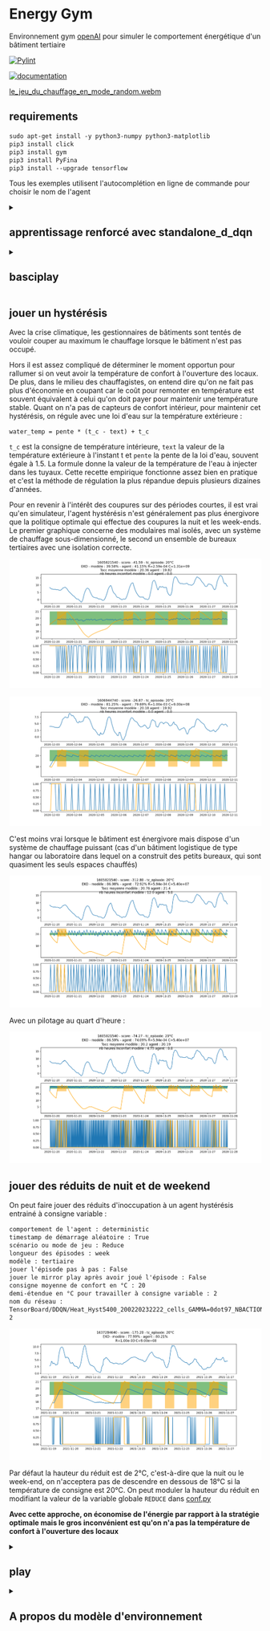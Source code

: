 # Energy Gym
Environnement gym [openAI](https://github.com/openai/gym) pour simuler le comportement énergétique d'un bâtiment tertiaire

[![Pylint](https://github.com/Open-Building-Management/EnergyGym/actions/workflows/ci.yml/badge.svg)](https://github.com/Open-Building-Management/EnergyGym/actions/workflows/ci.yml)

[![documentation](https://github.com/Open-Building-Management/EnergyGym/actions/workflows/documentation.yml/badge.svg)](http://obm.dromotherm.com/EnergyGym/)

[le_jeu_du_chauffage_en_mode_random.webm](https://user-images.githubusercontent.com/24553739/190570843-7f1c81fc-90a3-436d-9e51-2086e0282a43.webm)


## requirements

```
sudo apt-get install -y python3-numpy python3-matplotlib
pip3 install click
pip3 install gym
pip3 install PyFina
pip3 install --upgrade tensorflow
```

Tous les exemples utilisent l'autocomplétion en ligne de commande pour choisir le nom de l'agent

<details><summary><h2>apprentissage renforcé avec standalone_d_dqn</h2></summary>

Met en oeuvre un algorithme de type double DQN

Les réseaux après entrainement sont enregistrés dans un répertoire `TensorBoard/DDQN`

Les noms des réseaux entrainés commenceront par `Heat_SCENARIOXXXX_DDMMAAAA` avec SCENARIO valant `Hyst` ou `Vacancy`

pour lancer tensorboard :

```
tensorboard --logdir=TensorBoard
```

### scénario de type hystérésis

Ce scénario permet d'entrainer un réseau à maintenir une température constante autour d'une consigne donnée tc. C'est le réseau le plus simple, avec une espace d'observation de taille 3 : [Text, Tint, tc]

```
python3 standalone_d_dqn.py
```
Pour entraîner un agent à gérer des consignes variables de 18, 19, 20, 21 et 22°C :
```
numéro du flux temp. extérieure : 1
modèle : cells
scénario : Hyst
consigne moyenne de confort en °C : 20
demi-étendue en °C pour travailler à consigne variable : 2
```
Peu importe le modèle choisi pour l'entrainement, içi `cells`, le réseau obtenu fonctionnera aussi avec toutes les configurations.

### scénario de type vacancy, pour entrainer à jouer une période de non-occupation

L'objectif est d'utiliser le moins d'énergie possible et d'avoir la température souhaitée à l'ouverture des locaux.

pour entrainer à modèle variable avec une histoire passée de 48 heures
```
python3 standalone_d_dqn.py --nbh=48
```
On peut définir des coefficients de pondération personnalisés pour la récompense :

```
python3 standalone_d_dqn.py --nbh=48 --k=1 --p_c=15 --vote_interval -1 1
```

Lorsqu'on joue un scénario de type vacancy, la récompense est la somme de 2 termes :
- l'un positif représentant l'énergie totale économisée
- l'autre négatif représentant le vote à l'ouverture du bâtiment

Il s'agit d'une récompense finale, attribuée à la fin de l'épisode

k est le coefficient énergétique

p_c est la pondération à appliquer sur le confort à l'ouverture des locaux, c'est-à-dire sur la valeur absolue de l'écart entre la température à l'ouverture des locaux et la température de consigne

vote_interval représente l'intervalle dans lequel la récompense énergétique est attribuée. si vote_interval vaut (-1, 1), on attribue le bonus énergétique si et seulement si l'écart entre la température à l'ouverture des locaux et la température de consigne est compris entre -1 et 1

</details>

<details><summary><h2>basciplay</h2></summary>

La variable globale `TEXT_FEED` de [conf.py](conf.py#L30), dont la valeur par défaut est 1, définit le numéro du flux de température extérieure. Si on utilise les données du répertoire datas, on n'a pas besoin de changer ce paramètre.

paramètre |  description
--|--
agent_type | random = décision aléatoire<br>deterministic = argmax<br>stochastic = softmax
random_ts | True = joue jusqu'à 200 épisodes<br>False = joue un seul épisode sur le timestamp 1609104740
scenario | type d'environnement, par exemple<br>hyst: hysteresis<br>vacancy: non-occupation<br>reduce: hysteresis avec réduit hors occupation
size | week: 8 jours<br>weekend: 63 heures
modelkey | le nom d'une des configurations de [conf.py](conf.py) - random pour jouer un modèle au hasard
stepbystep | True = joue en mode pas à pas
tc | valeur de la consigne en °C
halfrange | demi-étendue en °C pour rendre la consigne variable
nbh | nombre d'heures que l'on peut remonter dans l'histoire passée
nbh_forecast | nombre d'heures de prévisions météo à donner à l'agent
action_space | taille de l'espace d'actions

Pour un espace d'observation sans historique ni prévisions :
```
python3 basicplay.py
```
Pour un espace d'observation avec un historique de 48 heures :
```
python3 basicplay.py --nbh=48
```
</details>

## jouer un hystérésis

Avec la crise climatique, les gestionnaires de bâtiments sont tentés de vouloir couper au maximum le chauffage lorsque le bâtiment n'est pas occupé.

Hors il est assez compliqué de déterminer le moment opportun pour rallumer si on veut avoir la température de confort à l'ouverture des locaux. De plus, dans le milieu des chauffagistes, on entend dire qu'on ne fait pas plus d'économie en coupant car le coût pour remonter en température est souvent équivalent à celui qu'on doit payer pour maintenir une température stable.
Quant on n'a pas de capteurs de confort intérieur, pour maintenir cet hystérésis, on régule avec une loi d'eau sur la température extérieure :
```
water_temp = pente * (t_c - text) + t_c
```
`t_c` est la consigne de température intérieure, `text` la valeur de la température extérieure à l'instant t et `pente` la pente de la loi d'eau, souvent égale à 1.5.
La formule donne la valeur de la température de l'eau à injecter dans les tuyaux. Cette recette empirique fonctionne assez bien en pratique et c'est la méthode de régulation la plus répandue depuis plusieurs dizaines d'années.

Pour en revenir à l'intérêt des coupures sur des périodes courtes, il est vrai qu'en simulateur, l'agent hystérésis n'est généralement pas plus énergivore que la politique optimale qui effectue des coupures la nuit et les week-ends. Le premier graphique concerne des modulaires mal isolés, avec un système de chauffage sous-dimensionné, le second un ensemble de bureaux tertiaires avec une isolation correcte. 

![](images/Hyst_vs_solution_optimale_intermittence_cells.png)

![](images/Hyst_vs_solution_optimale_intermittence_tertiaire_2.png)

C'est moins vrai lorsque le bâtiment est énergivore mais dispose d'un système de chauffage puissant (cas d'un bâtiment logistique de type hangar ou laboratoire dans lequel on a construit des petits bureaux, qui sont quasiment les seuls espaces chauffés)

![](images/Hyst_vs_solution_optimale_intermittence_nord.png)

Avec un pilotage au quart d'heure :

![](images/Hyst_vs_solution_optimale_intermittence_nord_900s.png)

## jouer des réduits de nuit et de weekend

On peut faire jouer des réduits d'inoccupation à un agent hystérésis entrainé à consigne variable :
```
comportement de l'agent : deterministic
timestamp de démarrage aléatoire : True
scénario ou mode de jeu : Reduce
longueur des épisodes : week
modèle : tertiaire
jouer l'épisode pas à pas : False
jouer le mirror play après avoir joué l'épisode : False
consigne moyenne de confort en °C : 20
demi-étendue en °C pour travailler à consigne variable : 2
nom du réseau : TensorBoard/DDQN/Heat_Hyst5400_200220232222_cells_GAMMA=0dot97_NBACTIONS=2_tc=20+ou-2
```
![](images/hyst_playing_reduce.png)

Par défaut la hauteur du réduit est de 2°C, c'est-à-dire que la nuit ou le week-end, on n'acceptera pas de descendre en dessous de 18°C si la température de consigne est 20°C.
On peut moduler la hauteur du réduit en modifiant la valeur de la variable globale `REDUCE` dans [conf.py](conf.py)

**Avec cette approche, on économise de l'énergie par rapport à la stratégie optimale mais le gros inconvénient est qu'on n'a pas la température de confort à l'ouverture des locaux**

<details><summary><h2>play</h2></summary>

DEPRECATED : espace d'observation de taille 4 [Text, Tint, tc*occ, nbh]

```
./play.py
```
paramètre |  description
--|--
text | numéro du flux de température extérieure = 1
model | le nom d'une des configurations de [conf.py](conf.py)
powerlimit | coefficient multiplicatif de la puissance max.
tc | température de consigne
n | **nombre d'épisodes à jouer**<br>0 = joue une série d'épisodes prédéfinis, on parle de snapshots
optimalpolicy | **politique optimale que l'environnement déterministe va jouer**<br>intermittence = succession de périodes d'occupation et de non-occupation<br>occupation_permanente = bâtiment occupé en permanence - cf hopital
hystpath | nom d'un agent de type hystérésis, à fournir si on veut utiliser un agent pour gérer les périodes de non-occupation et un hystéréris pour gérer les périodes de présence du personnel : `./play.py --hystpath=agents/hys20.h5`
holiday | nombre de jours fériés à intégrer dans les replay
silent | True = production de statistiques ou de snapshots<br>False = affiche les épisodes à l'écran
k | coefficient énergétique, utilisé dans le calcul de la récompense

</details>

<details><summary><h2>A propos du modèle d'environnement</h2></summary>

L'environnement est représenté sous la forme d'un modèle électrique équivalent simple à deux paramètres :
* une résistance R en K/W qui représente l'isolation du bâtiment
* une capacité C en J/K qui représente l'inertie du bâtiment

[Pour en savoir plus](https://github.com/Open-Building-Management/RCmodel/blob/main/RCmodel.ipynb)

Pour une résistance de 1e-4 K/W, et quelle que soit l’inertie entre 4e8 et 4e9 J/K, le système de chauffage, même utilisé à fond en permanence, ne
parvient pas à maintenir la température.

Pour pouvoir gérer des épisodes de froid sur des bâtiments présentant majoritairement des résistances inférieures à 2e-4 K/W, la seule solution est
d’augmenter la puissance disponible.

On ne devrait toutefois pas rencontrer ce cas de figure sur le terrain si les équipements de production et les pompes sont correctement dimensionnés.

Le couple R=2e-4 K/W et C=2e8 J/K semble donc être une configuration extrême, peu probable en pratique, mais susceptible de nous donner de la matière
pour bien cerner le fonctionnement de notre modèle.

### comportement sous météo hivernale froide
![](images/RC_sim2_48h.png)

</details>
